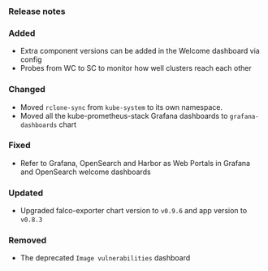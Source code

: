### Release notes

### Added

- Extra component versions can be added in the Welcome dashboard via config
- Probes from WC to SC to monitor how well clusters reach each other

### Changed

- Moved `rclone-sync` from `kube-system` to its own namespace.
- Moved all the kube-prometheus-stack Grafana dashboards to `grafana-dashboards` chart

### Fixed

- Refer to Grafana, OpenSearch and Harbor as Web Portals in Grafana and OpenSearch welcome dashboards

### Updated

- Upgraded falco-exporter chart version to `v0.9.6` and app version to `v0.8.3`

### Removed

- The deprecated `Image vulnerabilities` dashboard
